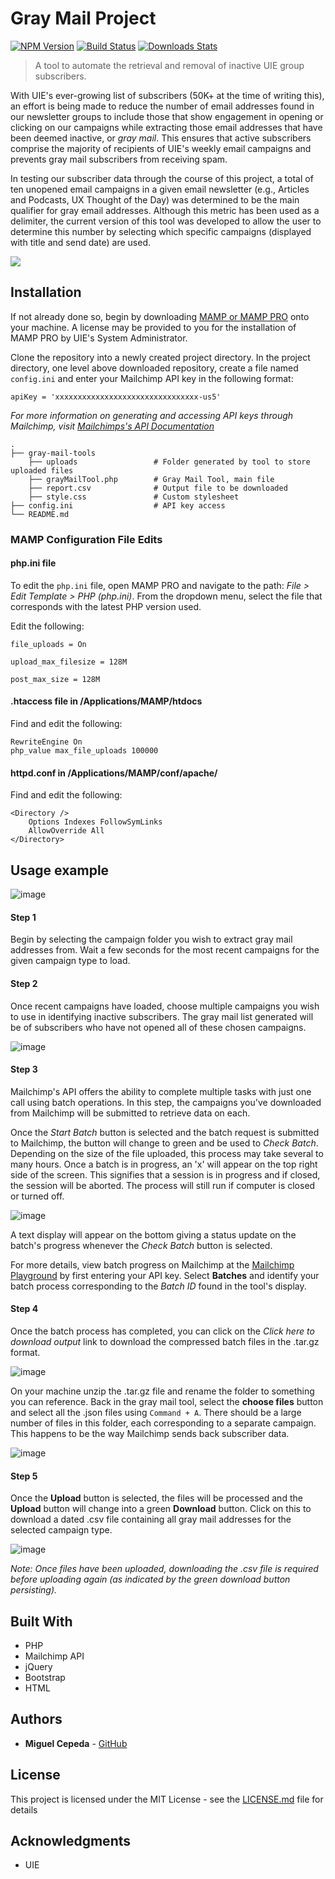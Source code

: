 # Gray Mail Project

[![NPM Version][npm-image]][npm-url]
[![Build Status][travis-image]][travis-url]
[![Downloads Stats][npm-downloads]][npm-url]

> A tool to automate the retrieval and removal of inactive UIE group subscribers.

With UIE's ever-growing list of subscribers (50K+ at the time of writing this), an effort is being made to reduce the number of email addresses found in our newsletter groups to include those that show engagement in opening or clicking on our campaigns while extracting those email addresses that have been deemed inactive, or _gray mail_. This ensures that active subscribers comprise the majority of recipients of UIE's weekly email campaigns and prevents gray mail subscribers from receiving spam.

In testing our subscriber data through the course of this project, a total of ten unopened email campaigns in a given email newsletter (e.g., Articles and Podcasts, UX Thought of the Day) was determined to be the main qualifier for gray email addresses. Although this metric has been used as a delimiter, the current version of this tool was developed to allow the user to determine this number by selecting which specific campaigns (displayed with title and send date) are used.

![](header.png)

## Installation

If not already done so, begin by downloading [MAMP or MAMP PRO][mamp] onto your machine. A license may be provided to you for the installation of MAMP PRO by UIE's System Administrator.

Clone the repository into a newly created project directory. In the project directory, one level above downloaded repository, create a file named `config.ini` and enter your Mailchimp API key in the following format:

```
apiKey = 'xxxxxxxxxxxxxxxxxxxxxxxxxxxxxxxx-us5'
```

_For more information on generating and accessing API keys through Mailchimp, visit [Mailchimps's API Documentation][mc-api]_

    .
    ├── gray-mail-tools  
        ├── uploads                 # Folder generated by tool to store uploaded files
        ├── grayMailTool.php        # Gray Mail Tool, main file
        ├── report.csv              # Output file to be downloaded
        ├── style.css               # Custom stylesheet
    ├── config.ini                  # API key access
    └── README.md

### MAMP Configuration File Edits

#### php.ini file
To edit the `php.ini` file, open MAMP PRO and navigate to the path: *File > Edit Template > PHP (php.ini)*. From the dropdown menu, select the file that corresponds with the latest PHP version used.

Edit the following:
```
file_uploads = On
```

```
upload_max_filesize = 128M
```

```
post_max_size = 128M
```

#### .htaccess file in /Applications/MAMP/htdocs
Find and edit the following:
```
RewriteEngine On
php_value max_file_uploads 100000
```

#### httpd.conf in /Applications/MAMP/conf/apache/
Find and edit the following:
```
<Directory />
    Options Indexes FollowSymLinks
    AllowOverride All
</Directory>
```

## Usage example

<!-- ### Gray Mail Tool -->

![image](./screenshots/GMT.png)

<!-- To use, follow step-by-step instructions given on tool's interface. -->

#### Step 1

Begin by selecting the campaign folder you wish to extract gray mail addresses from. Wait a few seconds for the most recent campaigns for the given campaign type to load.

#### Step 2
Once recent campaigns have loaded, choose multiple campaigns you wish to use in identifying inactive subscribers. The gray mail list generated will be of subscribers who have not opened all of these chosen campaigns.

![image](./screenshots/GMT_Step2.png)

#### Step 3

Mailchimp's API offers the ability to complete multiple tasks with just one call using batch operations. In this step, the campaigns you've downloaded from Mailchimp will be submitted to retrieve data on each.

Once the *Start Batch* button is selected and the batch request is submitted to Mailchimp, the button will change to green and be used to *Check Batch*. Depending on the size of the file uploaded, this process may take several to many hours. Once a batch is in progress, an 'x' will appear on the top right side of the screen. This signifies that a session is in progress and if closed, the session will be aborted. The process will still run if computer is closed or turned off.

![image](./screenshots/GMT_Step3.png)

A text display will appear on the bottom giving a status update on the batch's progress whenever the *Check Batch* button is selected.

For more details, view batch progress on Mailchimp at the [Mailchimp Playground][mc-playground] by first entering your API key. Select **Batches** and identify your batch process corresponding to the _Batch ID_ found in the tool's display.

#### Step 4

Once the batch process has completed, you can click on the _Click here to download output_ link to download the compressed batch files in the .tar.gz format.

![image](./screenshots/GMT_Step4.png)

On your machine unzip the .tar.gz file and rename the folder to something you can reference. Back in the gray mail tool, select the **choose files** button and select all the .json files using `Command + A`. There should be a large number of files in this folder, each corresponding to a separate campaign. This happens to be the way Mailchimp sends back subscriber data.
<!-- ![image](./screenshots/GMT_Step4_2.png) -->

![image](./screenshots/GMT_Step4_2.png)


#### Step 5

Once the **Upload** button is selected, the files will be processed and the **Upload** button will change into a green **Download** button. Click on this to download a dated .csv file containing all gray mail addresses for the selected campaign type.

![image](./screenshots/GMT_Step5.png)

*Note: Once files have been uploaded, downloading the .csv file is required before uploading again (as indicated by the green download button persisting).*

## Built With
* PHP
* Mailchimp API
* jQuery
* Bootstrap
* HTML


## Authors

* **Miguel Cepeda** - [GitHub](https://github.com/migueldcepeda)

## License

This project is licensed under the MIT License - see the [LICENSE.md](LICENSE.md) file for details

## Acknowledgments

* UIE

[npm-image]: https://img.shields.io/npm/v/datadog-metrics.svg?style=flat-square
[npm-url]: https://npmjs.org/package/datadog-metrics
[npm-downloads]: https://img.shields.io/npm/dm/datadog-metrics.svg?style=flat-square
[travis-image]: https://img.shields.io/travis/dbader/node-datadog-metrics/master.svg?style=flat-square
[travis-url]: https://travis-ci.org/dbader/node-datadog-metrics
[mamp]: https://www.mamp.info/en/downloads/
[mc-api]: https://kb.mailchimp.com/integrations/api-integrations/about-api-keys
[mc-export]: https://kb.mailchimp.com/lists/manage-contacts/view-or-export-a-list
[mc-playground]: https://us1.api.mailchimp.com/playground/

<!-- ## Config files

#### Applications/MAMP/conf/php\_latest\_version\_/php.ini OR /Library/Application Support/appsolute/MAMP PRO/conf/php.ini OR Check with phpinfo()

#### File Uploads
`file_uploads = On`

`upload_max_filesize = 32M`

#### .htaccess file in /Applications/MAMP/htdocs
```
RewriteEngine On
php_value max_file_uploads 100000
```

#### httpd.conf in /Applications/MAMP/conf/apache/
```
<Directory />
    Options Indexes FollowSymLinks
    AllowOverride All
</Directory>
``` -->
